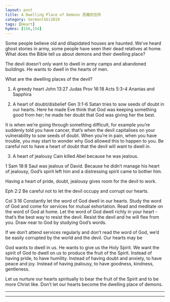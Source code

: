 ```yaml
---
layout: post
title: A Dwelling Place of Demons 恶魔的住所
category: Sermon(SG)2019
tags: [Heart]
hymns: [156,154]
---
```

Some people believe old and dilapidated houses are haunted. We’ve heard ghost stories in army, some people have seen their dead relatives at home. What does the Bible tell us about demons and their dwelling place?

The devil doesn’t only want to dwell in army camps and abandoned buildings. He wants to dwell in the hearts of men. 

What are the dwelling places of the devil?
1. A greedy heart 
John 13:27 Judas
Prov 16:18
Acts 5:3-4 Ananias and Sapphira 

2. A heart of doubt/disbelief
Gen 3:1-6
Satan tries to sow seeds of doubt in our hearts. Here he made Eve think that God was keeping something good from her; he made her doubt that God was giving her the best. 

It is when we’re going through something difficult, for example you’re suddenly told you have cancer, that’s when the devil capitalises on your vulnerability to sow seeds of doubt. When you’re in pain, when you have trouble, you may start to wonder why God allowed this to happen to you. Be careful not to have a heart of doubt that the devil will want to dwell in. 

3. A heart of jealousy 
Cain killed Abel because he was jealous. 

1 Sam 18:8
Saul was jealous of David. Because he didn’t manage his heart of jealousy, God’s spirit left him and a distressing spirit came to bother him.

Having a heart of pride, doubt, jealousy gives room for the devil to work.    

Eph 2:2
Be careful not to let the devil occupy and corrupt our hearts. 

Col 3:16
Constantly let the word of God dwell in our hearts. Study the word of God and come for services for mutual exhortation. Read and meditate on the word of God at home. Let the word of God dwell richly in your heart - that’s the best way to resist the devil. Resist the devil and he will flee from you. Draw near to God by studying God’s words. 

If we don’t attend services regularly and don’t read the word of God, we’d be easily corrupted by the world and the devil. Our hearts may be

God wants to dwell in us. He wants to give us the Holy Spirit. We want the spirit of God to dwell on us to produce the fruit of the Spirit. Instead of having pride, to have humility. Instead of having doubt and anxiety, to have peace and joy. Instead of having jealousy, to have goodness, kindness, gentleness. 

Let us nurture our hearts spiritually to bear the fruit of the Spirit and to be more Christ like. Don’t let our hearts become the dwelling place of demons. 



----
****
